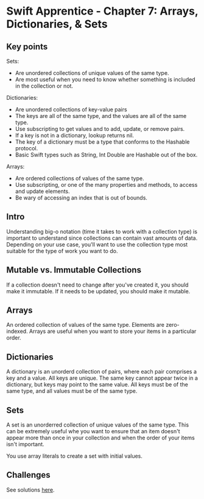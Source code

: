 # Swift Apprentice - Chapter 7: Arrays, Dictionaries, & Sets

## Key points

Sets:
- Are unordered collections of unique values of the same type. 
- Are most useful when you need to know whether something is included in the collection or not. 

Dictionaries:
- Are unordered collections of key-value pairs
- The keys are all of the same type, and the values are all of the same type. 
- Use subscripting to get values and to add, update, or remove pairs. 
- If a key is not in a dictionary, lookup returns nil.
- The key of a dictionary must be a type that conforms to the Hashable protocol. 
- Basic Swift types such as String, Int Double are Hashable out of the box. 

Arrays:
- Are ordered collections of values of the same type. 
- Use subscripting, or one of the many properties and methods, to access and update elements.
- Be wary of accessing an index that is out of bounds. 

## Intro

Understanding big-o notation (time it takes to work with a collection type) is important to understand since collections can contain vast amounts of data. Depending on your use case, you'll want to use the collection type most suitable for the type of work you want to do. 

## Mutable vs. Immutable Collections

If a collection doesn't need to change after you've created it, you should make it immutable. If it needs to be updated, you should make it mutable. 

## Arrays

An ordered collection of values of the same type. Elements are zero-indexed. Arrays are useful when you want to store your items in a particular order. 

## Dictionaries

A dictionary is an unorderd collection of pairs, where each pair comprises a key and a value. All keys are unique. The same key cannot appear twice in a dictionary, but keys may point to the same value. All keys must be of the same type, and all values must be of the same type. 

## Sets

A set is an unorderred collection of unique values of the same type. This can be extremely useful whe you want to ensure that an item doesn't appear more than once in your collection and when the order of your items isn't important. 

You use array literals to create a set with initial values. 

## Challenges

See solutions [here](https://github.com/raywenderlich/sa-materials/blob/editions/7.0/07-arrays-dictionaries-sets/projects/challenge/arrays-dictionaries-sets-challenges.playground/Contents.swift). 